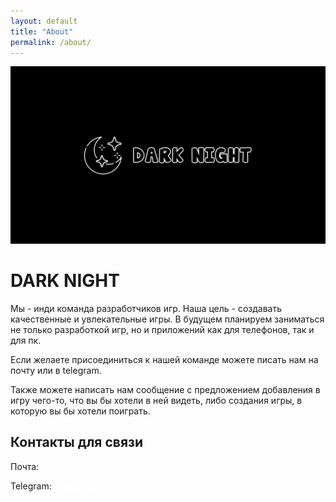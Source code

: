 ```yaml
---
layout: default
title: "About"
permalink: /about/
---
```


<div class="about-page">
  <img src="/images/obl.png">
  <h1>DARK NIGHT</h1>
  <div class="about-text">
  <p>Мы - инди команда разработчиков игр. Наша цель - создавать качественные и увлекательные игры. В будущем планируем заниматься не только разработкой игр, но и приложений как для телефонов, так и для пк.</p>
  <p>Если желаете присоединиться к нашей команде можете писать нам на почту или в telegram.</p>
  <p>Также можете написать нам сообщение с предложением добавления в игру чего-то, что вы бы хотели в ней видеть, либо создания игры, в которую вы бы хотели поиграть.</p>
  <h2>Контакты для связи</h2>
  <p>Почта: <a href="mailto: darkmoonight2022@gmail.com" style="color: white;">darkmoonight2022@gmail.com</a></p>
  <p>Telegram: <a href="https://t.me/yoshimok" style="color: white;">@yoshimok</a></p>
  </div>
</div>